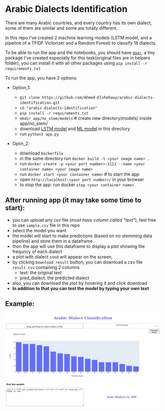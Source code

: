 # Arabic Dialects Identification

There are many Arabic countries, and every country has its own dialect, 
some of them are similar and some are totally different.  

In this repo I've created 2 machine learning models (LSTM model, and a pipeline of a TFIDF Victorizer and a Random Forest) to classify 18 dialects.   


To be able to run the app and the notebooks, you should have [`daar`]("https://pypi.org/project/daar/"), a tiny package  I've created especially for this task(original files are in helpers folder), you can install it with all other packages using `pip install -r requirements.txt`

To run the app, you have 2 options:
- Option_1:
    - `git clone https://github.com/Ahmed-Elshehawy/arabic-dialects-identification.git`
    - `cd "arabic-dialects-identification"`
    - `pip install -r requirements.txt` 
    - `mkdir app/no_stem/models` # create new directory(models) inside app/no_stem/
    - download [LSTM model](https://www.kaggleusercontent.com/kf/90088475/eyJhbGciOiJkaXIiLCJlbmMiOiJBMTI4Q0JDLUhTMjU2In0..bNTluRhq_tzXJ1OinjDx_w.905yaFn0eZbWJuUOuP2YmRbJZx6a03LjRmmfyjtUByDS1shO-QDUVvu11EyGqtPgmitfIerY3rEty3bqVb1lton5cpf5LDKD7k3sdeq85QlkHAXRL0BO5nKj2OFb9EKPCDQOIsqnb9l1hDzgzO35tFNVb41Co4yDQPW4-FfTv-xa4UH3Jy02jBKdlG0LBMILL16DTsjuOTYpuEjNyXu3VSEzPtK1hQ4Qzn2E1AJjo54dG3I50fPtlMaN70WdSiMufQiH-LleI-qn64AFJ5ro303GAcz29GKxKe8gdjREnp7FpdMOkhFRQyGxi_Fww40-jyDhvwfM4Fzr1GyMYVqzeaWNi3o7pmO2kQGJIuQm22BFPPFGZ9ZQjWQbsGvmiMtmNUYpXApMlQ5S8ZKZwLq-6DWQkhkS90a7ol9YxG3-v0ukmN32cxIwmQLipEN2bNhoTRNhWAEiht6PHjAEC5O6niL-zjEDBkh0NzgnUlDGsDWjj2miO3aEQPF63pVjdOm8MvSKKieJ-2uocF0HbHlDvrwzU7xNVVY9-fzlGixLqIzfRDCIyVqa6WE3vKrLF4tfzs5VcQkrvX34F1WNiO7IIg_7Mq_-Vkw2t9PEF1KC-4wMw_UlzjJrtPcA5PG0rD9Xco1w57H4y5xlkNK6GwStFg.f2sBlnVkKfy4NpDbGdabfw/best_model.pt)  and [ML model](https://www.kaggleusercontent.com/kf/89869800/eyJhbGciOiJkaXIiLCJlbmMiOiJBMTI4Q0JDLUhTMjU2In0..jrBHiUHSMUzCHQUNe1md1A.wVK5ouAbqzoZQxNMflqFE2k6IYgGREoAexJLjhoUY-mit7rLAlmcgoH2iICHk5ktpFppy83Wy-HMTZa4b1Lg2dDYhKI46Dso_LSeuUwXIUBoUVJv-NF9d5g1MCLwJU8KjLy-MrZNglu7gBSxx2-J1KCEBw4klPz7Qe1LqapelNpK8txfx-VTBr0SRnXIGsib9zxhEjmNHN4nLBuc91pde5mp8Q7ZzSA4fji58jtY_17RnDnWUXyMpGTPVvaaEgNvY1uSQ1c1qtvp3P6oualj8BfAirTbkUQ_G2BTog4GsqG6w4HsrAb3Nf4mVddkjmTHwQL-VEedW6LPV7ZgpJWgFNfVSRccsEXSLhbRALS1N06_5Vz0U0-EMjF7nEfLBug0KMrshltOl2H4E2FY-u8irSBX89qNJ9ticK5le0k8SY8YQ4bvSYONTHqHqMCUm-zBpkonP_tGfNsd3aFfHLXQ4qXsHvncG8N-oYcsubwsg_UFQkKMnjrbarpyiLcMRyWLcyQDZetWHCjpZ0jklR0mMySFz0-Ez5Ag-EBskY8oOHhhW3sBUeEI3TXrVi5i-HxAqYYAPLjG0BMhuZ4Cdw23Pd3j_zUorn7-dBwu7kjx4NE-Wrim6eknk0rHPQrli8OkBqAT4sTkf2-fiQN2-4xkXklTIDAthYznvC-jLyy3Zts.fk_yvtKligLYvQe1uWl6Eg/pipe_rf_20.obj) in this directory
    - run `python3 app.py`

- Optin_2: 
    - download `Dockerfile`
    - in the same directory run `docker build -t <your image name> .`
    - run `docker create -p <your port number>:1111 --name <your container name> <your image name>`
    - run `docker start <your container name>` # to start the app
    - open `http://localhost:<your port number>/` in your browser
    - to stop the app: run docker `stop <your container name>`

## After running app (it may take some time to start):
- you can upload any csv file (*must have column called "text"*), feel free to use `sample.csv` file in this repo
- select the model you want
- the model will start to make predictions (based on no stemming data pipeline) and store them in a dataframe
- then the app will use this dataframe to display a plot showing the frequncy of each dialect
- a plot with dialect cout will appear on the screen, 
- by clicking `Download result` button, you can download a csv file `result.csv` containing 2 columns 
    - text: the original text
    - pred_dialect: the predicted dialect
- also, you can download the plot by hovering it and click download
- **In addition to that you can test the model by typing your own text**

## Example:

![img](assets/img1.png)
